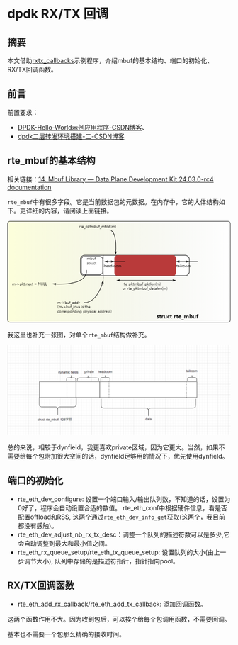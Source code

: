 # dpdk RX/TX 回调

## 摘要

本文借助[rxtx_callbacks](https://github.com/DPDK/dpdk/blob/main/examples/rxtx_callbacks/main.c)示例程序，介绍mbuf的基本结构、端口的初始化、RX/TX回调函数。

## 前言

前置要求：
* [DPDK-Hello-World示例应用程序-CSDN博客](https://blog.csdn.net/sinat_38816924/article/details/134748238)、
* [dpdk二层转发环境搭建-二-CSDN博客](https://blog.csdn.net/sinat_38816924/article/details/136821484)

## rte_mbuf的基本结构

相关链接：[14. Mbuf Library — Data Plane Development Kit 24.03.0-rc4 documentation](https://doc.dpdk.org/guides/prog_guide/mbuf_lib.html)

`rte_mbuf`中有很多字段。它是当前数据包的元数据。在内存中，它的大体结构如下。更详细的内容，请阅读上面链接。

![rte_mbuf](./image/rte_mbuf.png)

我这里也补充一张图，对单个`rte_mbuf`结构做补充。

![rte_mbuf_2](./image/rte_mbuf_2.png)

总的来说，相较于dynfield，我更喜欢private区域，因为它更大。当然，如果不需要给每个包附加很大空间的话，dynfield足够用的情况下，优先使用dynfield。

## 端口的初始化

* rte_eth_dev_configure: 设置一个端口输入/输出队列数，不知道的话，设置为0好了，程序会自动设置合适的数值。 rte_eth_conf中根据硬件信息，看是否配置offload和RSS, 这两个通过`rte_eth_dev_info_get`获取(这两个，我目前都没有感触)。
* rte_eth_dev_adjust_nb_rx_tx_desc：调整一个队列的描述符数可以是多少,它会自动调整到最大和最小值之间。
* rte_eth_rx_queue_setup/rte_eth_tx_queue_setup: 设置队列的大小(由上一步调节大小), 队列中存储的是描述符指针，指针指向pool。
  

## RX/TX回调函数

* rte_eth_add_rx_callback/rte_eth_add_tx_callback: 添加回调函数。

这两个函数作用不大。因为收到包后，可以挨个给每个包调用函数，不需要回调。

基本也不需要一个包那么精确的接收时间。